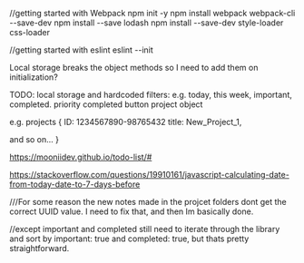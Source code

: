 
//getting started with Webpack
npm init -y
npm install webpack webpack-cli --save-dev
npm install --save lodash
npm install --save-dev style-loader css-loader

//getting started with eslint
eslint --init



Local storage breaks the object methods so I need to add them on initialization?

TODO: local storage and 
      hardcoded filters: e.g. today, this week, important, completed.
      priority 
      completed button
      project object

      

e.g. projects {
  ID: 1234567890-98765432
  title: New_Project_1,

  and so on...
}

https://mooniidev.github.io/todo-list/#

https://stackoverflow.com/questions/19910161/javascript-calculating-date-from-today-date-to-7-days-before

///For some reason the new notes made in the projcet folders dont get the correct UUID value. I need to fix that, and then Im basically done. 

//except important and completed still need to iterate through the library and sort by important: true and completed: true, but thats pretty straightforward. 
